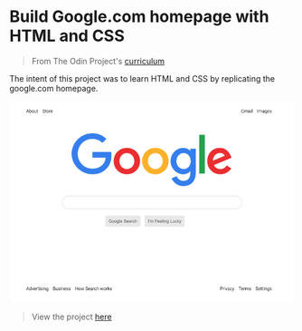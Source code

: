 # Build Google.com homepage with HTML and CSS
> From The Odin Project's [curriculum](https://www.theodinproject.com/courses/foundations/lessons/html-css)

The intent of this project was to learn HTML and CSS by replicating the google.com homepage.

![Google Home Page Project Screenshot](/google-home-page.png)

> View the project [here](https://jessicaawhy.github.io/google-home-page/)
